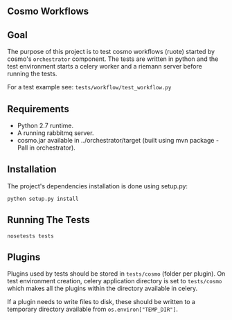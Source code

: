 Cosmo Workflows
---------------

## Goal

The purpose of this project is to test cosmo workflows (ruote) started by cosmo's `orchestrator` component.
The tests are written in python and the test environment starts a celery worker and a riemann server before running the tests.

For a test example see: `tests/workflow/test_workflow.py`


## Requirements

* Python 2.7 runtime.
* A running rabbitmq server.
* cosmo.jar available in ../orchestrator/target (built using mvn package -Pall in orchestrator).

## Installation

The project's dependencies installation is done using setup.py:

```
python setup.py install
```


## Running The Tests

```
nosetests tests
```


## Plugins

Plugins used by tests should be stored in `tests/cosmo` (folder per plugin).
On test environment creation, celery application directory is set to `tests/cosmo` which makes all the plugins within the directory available in celery.

If a plugin needs to write files to disk, these should be written to a temporary directory available from `os.environ["TEMP_DIR"]`.
